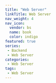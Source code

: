 ```yaml
---
title: "Web Server"
linkTitle: Web Server
nav_weight: 4
nav_icon:
  vendor: bs
  name: book
  color: indigo
featured: true
series:  
 - Backend
 - Web Server
categories:
 - Web Server
tags:
 - Web Server
---
```

